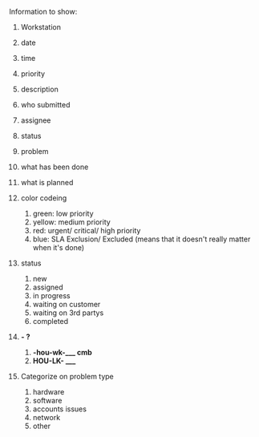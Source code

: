 Information to show: 	
1. Workstation
1. date
1. time
1. priority
1. description
1. who submitted
1. assignee
1. status
1. problem
1. what has been done
1. what is planned

1. color codeing
	1. green: low priority
	1. yellow: medium priority
	1. red: urgent/ critical/ high priority
	1. blue: SLA Exclusion/ Excluded (means that it doesn't really matter when it's done)

1. status
	1. new
	1. assigned
	1. in progress
	1.  waiting on customer
	1. waiting on 3rd partys
	1. completed

1. **- ?**
 	1. **-hou-wk-___ cmb**
	1. **HOU-LK- ___**

1. Categorize on problem type
	1.  hardware
	1. software
	1. accounts issues
	1. network
	1. other
